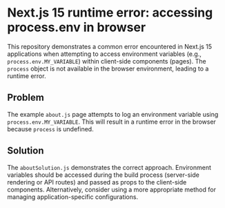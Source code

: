 # Next.js 15 runtime error: accessing process.env in browser

This repository demonstrates a common error encountered in Next.js 15 applications when attempting to access environment variables (e.g., `process.env.MY_VARIABLE`) within client-side components (pages).  The `process` object is not available in the browser environment, leading to a runtime error.

## Problem

The example `about.js` page attempts to log an environment variable using `process.env.MY_VARIABLE`.  This will result in a runtime error in the browser because `process` is undefined.

## Solution

The `aboutSolution.js` demonstrates the correct approach.  Environment variables should be accessed during the build process (server-side rendering or API routes) and passed as props to the client-side components.  Alternatively, consider using a more appropriate method for managing application-specific configurations.